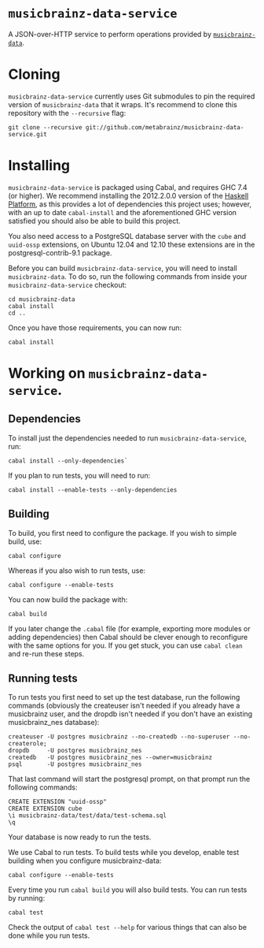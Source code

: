# `musicbrainz-data-service`

A JSON-over-HTTP service to perform operations provided by
[`musicbrainz-data`](http://github.com/metabrainz/musicbrainz-data.git).

# Cloning

`musicbrainz-data-service` currently uses Git submodules to pin the required
version of `musicbrainz-data` that it wraps. It's recommend to clone this
repository with the `--recursive` flag:

    git clone --recursive git://github.com/metabrainz/musicbrainz-data-service.git

# Installing

`musicbrainz-data-service` is packaged using Cabal, and requires GHC 7.4 (or
higher). We recommend installing the 2012.2.0.0 version of the
[Haskell Platform](http://haskell.org/platform), as this provides a lot of
dependencies this project uses; however, with an up to date `cabal-install` and
the aforementioned GHC version satisfied you should also be able to build this
project.

You also need access to a PostgreSQL database server with the `cube` and
`uuid-ossp` extensions, on Ubuntu 12.04 and 12.10 these extensions are in the
postgresql-contrib-9.1 package.

Before you can build `musicbrainz-data-service`, you will need to install
`musicbrainz-data`. To do so, run the following commands from inside your
`musicbrainz-data-service` checkout:

    cd musicbrainz-data
    cabal install
    cd ..

Once you have those requirements, you can now run:

    cabal install

# Working on `musicbrainz-data-service`.

## Dependencies

To install just the dependencies needed to run `musicbrainz-data-service`, run:

    cabal install --only-dependencies`

If you plan to run tests, you will need to run:

    cabal install --enable-tests --only-dependencies

## Building

To build, you first need to configure the package. If you wish to simple build, use:

    cabal configure

Whereas if you also wish to run tests, use:

    cabal configure --enable-tests

You can now build the package with:

    cabal build

If you later change the `.cabal` file (for example, exporting more modules or
adding dependencies) then Cabal should be clever enough to reconfigure with the
same options for you. If you get stuck, you can use `cabal clean` and re-run
these steps.

## Running tests

To run tests you first need to set up the test database, run the
following commands (obviously the createuser isn't needed if you
already have a musicbrainz user, and the dropdb isn't needed if you
don't have an existing musicbrainz_nes database):

    createuser -U postgres musicbrainz --no-createdb --no-superuser --no-createrole;
    dropdb     -U postgres musicbrainz_nes
    createdb   -U postgres musicbrainz_nes --owner=musicbrainz
    psql       -U postgres musicbrainz_nes

That last command will start the postgresql prompt, on that prompt run
the following commands:

    CREATE EXTENSION "uuid-ossp"
    CREATE EXTENSION cube
    \i musicbrainz-data/test/data/test-schema.sql
    \q

Your database is now ready to run the tests.

We use Cabal to run tests. To build tests while you develop, enable test
building when you configure musicbrainz-data:

    cabal configure --enable-tests

Every time you run `cabal build` you will also build tests. You can run tests by
running:

    cabal test

Check the output of `cabal test --help` for various things that can also be done
while you run tests.
